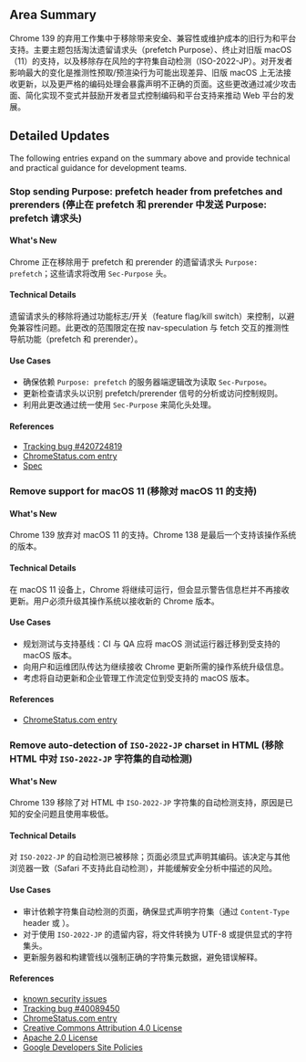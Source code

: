 ## Area Summary

Chrome 139 的弃用工作集中于移除带来安全、兼容性或维护成本的旧行为和平台支持。主要主题包括淘汰遗留请求头（prefetch Purpose）、终止对旧版 macOS（11）的支持，以及移除存在风险的字符集自动检测（ISO-2022-JP）。对开发者影响最大的变化是推测性预取/预渲染行为可能出现差异、旧版 macOS 上无法接收更新，以及更严格的编码处理会暴露声明不正确的页面。这些更改通过减少攻击面、简化实现不变式并鼓励开发者显式控制编码和平台支持来推动 Web 平台的发展。

## Detailed Updates

The following entries expand on the summary above and provide technical and practical guidance for development teams.

### Stop sending Purpose: prefetch header from prefetches and prerenders (停止在 prefetch 和 prerender 中发送 Purpose: prefetch 请求头)

#### What's New
Chrome 正在移除用于 prefetch 和 prerender 的遗留请求头 `Purpose: prefetch`；这些请求将改用 `Sec-Purpose` 头。

#### Technical Details
遗留请求头的移除将通过功能标志/开关（feature flag/kill switch）来控制，以避免兼容性问题。此更改的范围限定在按 nav-speculation 与 fetch 交互的推测性导航功能（prefetch 和 prerender）。

#### Use Cases
- 确保依赖 `Purpose: prefetch` 的服务器端逻辑改为读取 `Sec-Purpose`。
- 更新检查请求头以识别 prefetch/prerender 信号的分析或访问控制规则。
- 利用此更改通过统一使用 `Sec-Purpose` 来简化头处理。

#### References
- [Tracking bug #420724819](https://issues.chromium.org/issues/420724819)
- [ChromeStatus.com entry](https://chromestatus.com/feature/5088012836536320)
- [Spec](https://wicg.github.io/nav-speculation/prerendering.html#interaction-with-fetch)

### Remove support for macOS 11 (移除对 macOS 11 的支持)

#### What's New
Chrome 139 放弃对 macOS 11 的支持。Chrome 138 是最后一个支持该操作系统的版本。

#### Technical Details
在 macOS 11 设备上，Chrome 将继续可运行，但会显示警告信息栏并不再接收更新。用户必须升级其操作系统以接收新的 Chrome 版本。

#### Use Cases
- 规划测试与支持基线：CI 与 QA 应将 macOS 测试运行器迁移到受支持的 macOS 版本。
- 向用户和运维团队传达为继续接收 Chrome 更新所需的操作系统升级信息。
- 考虑将自动更新和企业管理工作流定位到受支持的 macOS 版本。

#### References
- [ChromeStatus.com entry](https://chromestatus.com/feature/4504090090143744)

### Remove auto-detection of `ISO-2022-JP` charset in HTML (移除 HTML 中对 `ISO-2022-JP` 字符集的自动检测)

#### What's New
Chrome 139 移除了对 HTML 中 `ISO-2022-JP` 字符集的自动检测支持，原因是已知的安全问题且使用率极低。

#### Technical Details
对 `ISO-2022-JP` 的自动检测已被移除；页面必须显式声明其编码。该决定与其他浏览器一致（Safari 不支持此自动检测），并能缓解安全分析中描述的风险。

#### Use Cases
- 审计依赖字符集自动检测的页面，确保显式声明字符集（通过 `Content-Type` header 或 <meta charset>）。
- 对于使用 `ISO-2022-JP` 的遗留内容，将文件转换为 UTF-8 或提供显式的字符集头。
- 更新服务器和构建管线以强制正确的字符集元数据，避免错误解释。

#### References
- [known security issues](https://www.sonarsource.com/blog/encoding-differentials-why-charset-matters/)
- [Tracking bug #40089450](https://issues.chromium.org/issues/40089450)
- [ChromeStatus.com entry](https://chromestatus.com/feature/6576566521561088)
- [Creative Commons Attribution 4.0 License](https://creativecommons.org/licenses/by/4.0/)
- [Apache 2.0 License](https://www.apache.org/licenses/LICENSE-2.0)
- [Google Developers Site Policies](https://developers.google.com/site-policies)